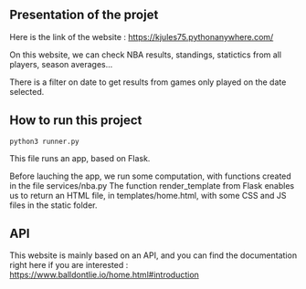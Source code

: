 ## Presentation of the projet

Here is the link of the website : https://kjules75.pythonanywhere.com/

On this website, we can check NBA results, standings, statictics from all players, season averages...

There is a filter on date to get results from games only played on the date selected.

## How to run this project

```
python3 runner.py
```
This file runs an app, based on Flask.

Before lauching the app, we run some computation, with functions created in the file services/nba.py
The function render_template from Flask enables us to return an HTML file, in templates/home.html, with some CSS and JS files in the static folder.

## API
This website is mainly based on an API, and you can find the documentation right here if you are interested : https://www.balldontlie.io/home.html#introduction